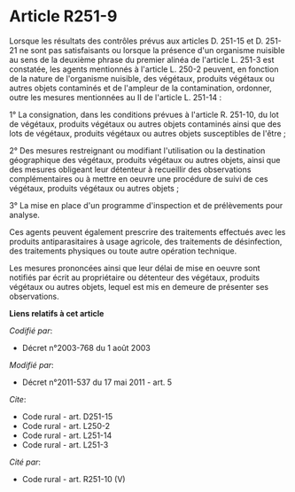# Article R251-9

Lorsque les résultats des contrôles prévus aux articles D. 251-15 et D. 251-21 ne sont pas satisfaisants ou lorsque la
présence d'un organisme nuisible au sens de la deuxième phrase du premier alinéa de l'article L. 251-3 est constatée, les
agents mentionnés à l'article L. 250-2 peuvent, en fonction de la nature de l'organisme nuisible, des végétaux, produits
végétaux ou autres objets contaminés et de l'ampleur de la contamination, ordonner, outre les mesures mentionnées au II de
l'article L. 251-14 : 

1° La consignation, dans les conditions prévues à l'article R. 251-10, du lot de végétaux, produits végétaux ou autres objets
contaminés ainsi que des lots de végétaux, produits végétaux ou autres objets susceptibles de l'être ; 

2° Des mesures restreignant ou modifiant l'utilisation ou la destination géographique des végétaux, produits végétaux ou
autres objets, ainsi que des mesures obligeant leur détenteur à recueillir des observations complémentaires ou à mettre en
oeuvre une procédure de suivi de ces végétaux, produits végétaux ou autres objets ; 

3° La mise en place d'un programme d'inspection et de prélèvements pour analyse. 

Ces agents peuvent également prescrire des traitements effectués avec les produits antiparasitaires à usage agricole, des
traitements de désinfection, des traitements physiques ou toute autre opération technique. 

Les mesures prononcées ainsi que leur délai de mise en oeuvre sont notifiés par écrit au propriétaire ou détenteur des
végétaux, produits végétaux ou autres objets, lequel est mis en demeure de présenter ses observations.

**Liens relatifs à cet article**

_Codifié par_:

  - Décret n°2003-768 du 1 août 2003

_Modifié par_:

  - Décret n°2011-537 du 17 mai 2011 - art. 5

_Cite_:

  - Code rural - art. D251-15
  - Code rural - art. L250-2
  - Code rural - art. L251-14
  - Code rural - art. L251-3

_Cité par_:

  - Code rural - art. R251-10 (V)
